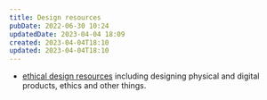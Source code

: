 ```yaml
---
title: Design resources
pubDate: 2022-06-30 10:24
updatedDate: 2023-04-04 18:09
created: 2023-04-04T18:10
updated: 2023-04-04T18:10
---
```


- [ethical design resources](https://www.ethicaldesignresources.com/) including designing physical and digital products, ethics and other things.

